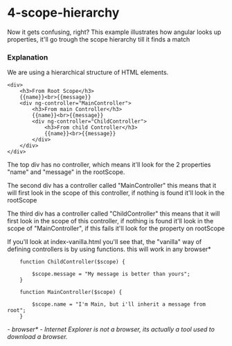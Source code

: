# 4-scope-hierarchy

Now it gets confusing, right?
This example illustrates how angular looks up properties, it'll go trough the scope hierarchy till it finds a match

### Explanation

We are using a hierarchical structure of HTML elements.

```
<div>
    <h3>From Root Scope</h3>
    {{name}}<br>{{message}}
    <div ng-controller="MainController">
        <h3>From main Controller</h3>
        {{name}}<br>{{message}}
        <div ng-controller="ChildController">
            <h3>From child Controller</h3>
            {{name}}<br>{{message}}
        </div>
    </div>
</div>
```

The top div has no controller, which means it'll look for the 2 properties "name" and "message"
in the rootScope.

The second div has a controller called "MainController" this means that it will first look in the scope of this
controller, if nothing is found it'll look in the rootScope

The third div has a controller called "ChildController" this means that it will first look in the scope of this
controller, if nothing is found it'll look in the scope of "MainController", if this fails it'll look for the property 
on rootScope 

If you'll look at index-vanilla.html you'll see that, the "vanilla" way of defining controllers is by using functions.
this will work in any browser* 

``` 
    function ChildController($scope) {

        $scope.message = "My message is better than yours";
    }

    function MainController($scope) {

        $scope.name = "I'm Main, but i'll inherit a message from root";
    }
```

_- browser*  - Internet Explorer is not a browser, its actually a tool used to download a browser._